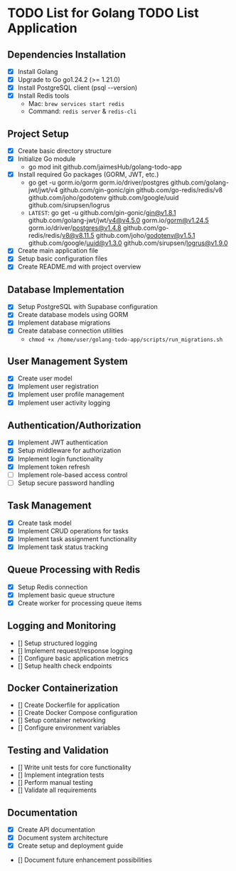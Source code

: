# TODO List for Golang TODO List Application

## Dependencies Installation
- [x] Install Golang
- [x] Upgrade to Go go1.24.2 (>= 1.21.0)
- [x] Install PostgreSQL client (psql --version)
- [x] Install Redis tools
    - Mac: `brew services start redis`
    - Command: `redis server` & `redis-cli`

## Project Setup
- [x] Create basic directory structure
- [x] Initialize Go module
    - go mod init github.com/jaimesHub/golang-todo-app
- [x] Install required Go packages (GORM, JWT, etc.)
    - go get -u gorm.io/gorm gorm.io/driver/postgres github.com/golang-jwt/jwt/v4 github.com/gin-gonic/gin github.com/go-redis/redis/v8 github.com/joho/godotenv github.com/google/uuid github.com/sirupsen/logrus
    - `LATEST`: go get -u github.com/gin-gonic/gin@v1.8.1 github.com/golang-jwt/jwt/v4@v4.5.0 gorm.io/gorm@v1.24.5 gorm.io/driver/postgres@v1.4.8 github.com/go-redis/redis/v8@v8.11.5 github.com/joho/godotenv@v1.5.1 github.com/google/uuid@v1.3.0 github.com/sirupsen/logrus@v1.9.0
- [x] Create main application file
- [x] Setup basic configuration files
- [x] Create README.md with project overview

## Database Implementation
- [x] Setup PostgreSQL with Supabase configuration
- [x] Create database models using GORM
- [x] Implement database migrations
- [x] Create database connection utilities
    - `chmod +x /home/user/golang-todo-app/scripts/run_migrations.sh`

## User Management System
- [x] Create user model
- [x] Implement user registration
- [x] Implement user profile management
- [x] Implement user activity logging

## Authentication/Authorization
- [x] Implement JWT authentication
- [x] Setup middleware for authorization
- [x] Implement login functionality
- [x] Implement token refresh
- [ ] Implement role-based access control
- [ ] Setup secure password handling

## Task Management
- [x] Create task model
- [x] Implement CRUD operations for tasks
- [x] Implement task assignment functionality
- [x] Implement task status tracking

## Queue Processing with Redis
- [x] Setup Redis connection
- [x] Implement basic queue structure
- [x] Create worker for processing queue items

## Logging and Monitoring
- [] Setup structured logging
- [] Implement request/response logging
- [] Configure basic application metrics
- [] Setup health check endpoints

## Docker Containerization
- [] Create Dockerfile for application
- [] Create Docker Compose configuration
- [] Setup container networking
- [] Configure environment variables

## Testing and Validation
- [] Write unit tests for core functionality
- [] Implement integration tests
- [] Perform manual testing
- [] Validate all requirements

## Documentation
- [x] Create API documentation
- [x] Document system architecture
- [x] Create setup and deployment guide
- [] Document future enhancement possibilities
